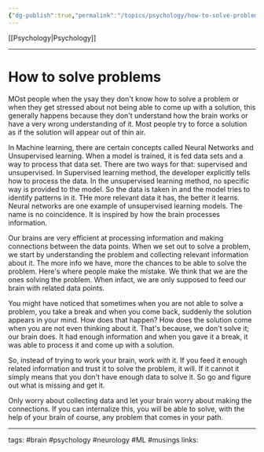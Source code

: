 ```yaml
---
{"dg-publish":true,"permalink":"/topics/psychology/how-to-solve-problems/"}
---
```


[[Psychology\|Psychology]]

---

# How to solve problems

MOst people when the ysay they don't know how to solve a problem or when they get stressed about not being able to come up with a solution, this generally happens because they don't understand how the brain works or have a very wrong understanding of it. Most people try to force a solution as if the solution will appear out of thin air.

In Machine learning, there are certain concepts called Neural Networks and Unsupervised learning. When a model is trained, it is fed data sets and a way to process that data set. There are two ways for that: supervised and unsupervised. In Supervised learning method, the developer explicitly tells how to process the data. In the unsupervised learning method, no specific way is provided to the model. So the data is taken in and the model tries to identify patterns in it. THe more relevant data it has, the better it learns. Neural networks are one example of unsupervised learning models. The name is no coincidence. It is inspired by how the brain processes information.

Our brains are very efficient at processing information and making connections between the data points. When we set out to solve a problem, we start by understanding the problem and collecting relevant information about it. The more info we have, more the chances to be able to solve the problem. Here's where people make the mistake. We think that we are the ones solving the problem. When infact, we are only supposed to feed our brain with related data points. 

You might have noticed that sometimes when you are not able to solve a problem, you take a break and when you come back, suddenly the solution appears in your mind. How does that happen? How does the solution come when you are not even thinking about it. That's because, we don't solve it; our brain does. It had enough information and when you gave it a break, it was able to process it and come up with a solution.

So, instead of trying to work your brain, work *with* it. If you feed it enough related information and trust it to solve the problem, it will. If it cannot it simply means that you don't have enough data to solve it. So go and figure out what is missing and get it.

Only worry about collecting data and let your brain worry about making the connections. If you can internalize this, you will be able to solve, with the help of your brain of course, any problem that comes in your path.


---
tags: #brain #psychology #neurology #ML #musings 
links: